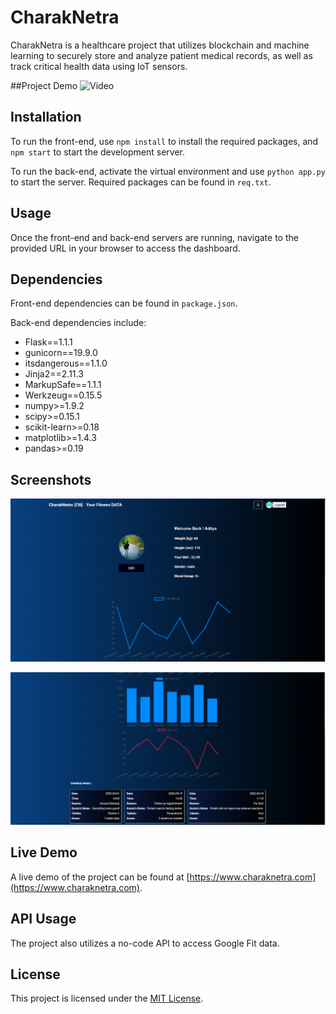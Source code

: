 # CharakNetra

CharakNetra is a healthcare project that utilizes blockchain and machine learning to securely store and analyze patient medical records, as well as track critical health data using IoT sensors.

##Project Demo
![Video](https://drive.google.com/file/d/1AR1GoM4W59BeQ2VwQP_QZJMeRBKgefaG/view?usp=sharing)

## Installation

To run the front-end, use `npm install` to install the required packages, and `npm start` to start the development server.

To run the back-end, activate the virtual environment and use `python app.py` to start the server. Required packages can be found in `req.txt`.

## Usage

Once the front-end and back-end servers are running, navigate to the provided URL in your browser to access the dashboard.

## Dependencies

Front-end dependencies can be found in `package.json`.

Back-end dependencies include:

- Flask==1.1.1
- gunicorn==19.9.0
- itsdangerous==1.1.0
- Jinja2==2.11.3
- MarkupSafe==1.1.1
- Werkzeug==0.15.5
- numpy>=1.9.2
- scipy>=0.15.1
- scikit-learn>=0.18
- matplotlib>=1.4.3
- pandas>=0.19

## Screenshots

![Dashboard Screenshot](/screenshots/cn1.png)

![Patient Records Screenshot](/screenshots/cn2.png)

## Live Demo

A live demo of the project can be found at [https://www.charaknetra.com](https://www.charaknetra.com).

## API Usage

The project also utilizes a no-code API to access Google Fit data.

## License

This project is licensed under the [MIT License](LICENSE).
